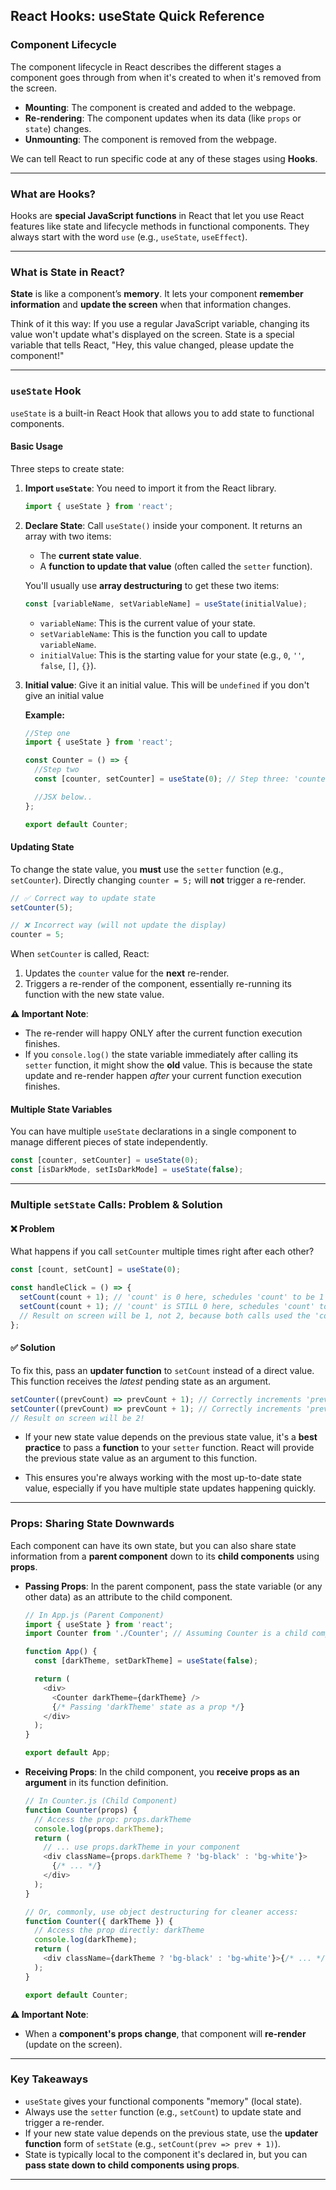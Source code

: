 ## React Hooks: useState Quick Reference

### Component Lifecycle

The component lifecycle in React describes the different stages a component goes through from when it's created to when it's removed from the screen.

- **Mounting**: The component is created and added to the webpage.
- **Re-rendering**: The component updates when its data (like `props` or `state`) changes.
- **Unmounting**: The component is removed from the webpage.

We can tell React to run specific code at any of these stages using **Hooks**.

---

### What are Hooks?

Hooks are **special JavaScript functions** in React that let you use React features like state and lifecycle methods in functional components. They always start with the word `use` (e.g., `useState`, `useEffect`).

---

### What is State in React?

**State** is like a component’s **memory**. It lets your component **remember information** and **update the screen** when that information changes.

Think of it this way: If you use a regular JavaScript variable, changing its value won't update what's displayed on the screen. State is a special variable that tells React, "Hey, this value changed, please update the component\!"

---

### `useState` Hook

`useState` is a built-in React Hook that allows you to add state to functional components.

#### Basic Usage

Three steps to create state:

1.  **Import `useState`**: You need to import it from the React library.

    ```javascript
    import { useState } from 'react';
    ```

2.  **Declare State**: Call `useState()` inside your component. It returns an array with two items:

    - The **current state value**.
    - A **function to update that value** (often called the `setter` function).

    You'll usually use **array destructuring** to get these two items:

    ```javascript
    const [variableName, setVariableName] = useState(initialValue);
    ```

    - `variableName`: This is the current value of your state.
    - `setVariableName`: This is the function you call to update `variableName`.
    - `initialValue`: This is the starting value for your state (e.g., `0`, `''`, `false`, `[]`, `{}`).

3.  **Initial value**: Give it an initial value. This will be `undefined` if you don't give an initial value

    **Example:**

    ```javascript
    //Step one
    import { useState } from 'react';

    const Counter = () => {
      //Step two
      const [counter, setCounter] = useState(0); // Step three: 'counter' starts at 0

      //JSX below..
    };

    export default Counter;
    ```

#### Updating State

To change the state value, you **must** use the `setter` function (e.g., `setCounter`). Directly changing `counter = 5;` will **not** trigger a re-render.

```javascript
// ✅ Correct way to update state
setCounter(5);

// ❌ Incorrect way (will not update the display)
counter = 5;
```

When `setCounter` is called, React:

1.  Updates the `counter` value for the **next** re-render.
2.  Triggers a re-render of the component, essentially re-running its function with the new state value.

**⚠️ Important Note**:

- The re-render will happy ONLY after the current function execution finishes.
- If you `console.log()` the state variable immediately after calling its `setter` function, it might show the **old** value. This is because the state update and re-render happen _after_ your current function execution finishes.

#### Multiple State Variables

You can have multiple `useState` declarations in a single component to manage different pieces of state independently.

```javascript
const [counter, setCounter] = useState(0);
const [isDarkMode, setIsDarkMode] = useState(false);
```

---

### Multiple `setState` Calls: Problem & Solution

#### ❌ Problem

What happens if you call `setCounter` multiple times right after each other?

```javascript
const [count, setCount] = useState(0);

const handleClick = () => {
  setCount(count + 1); // 'count' is 0 here, schedules 'count' to be 1 for next render
  setCount(count + 1); // 'count' is STILL 0 here, schedules 'count' to be 1 for next render again
  // Result on screen will be 1, not 2, because both calls used the 'count' value from before the render!
};
```

#### ✅ Solution

To fix this, pass an **updater function** to `setCount` instead of a direct value. This function receives the _latest_ pending state as an argument.

```javascript
setCounter((prevCount) => prevCount + 1); // Correctly increments 'prevCount'
setCounter((prevCount) => prevCount + 1); // Correctly increments 'prevCount' again
// Result on screen will be 2!
```

- If your new state value depends on the previous state value, it's a **best practice** to pass a **function** to your `setter` function. React will provide the previous state value as an argument to this function.

- This ensures you're always working with the most up-to-date state value, especially if you have multiple state updates happening quickly.

---

### Props: Sharing State Downwards

Each component can have its own state, but you can also share state information from a **parent component** down to its **child components** using **props**.

- **Passing Props**: In the parent component, pass the state variable (or any other data) as an attribute to the child component.

  ```javascript
  // In App.js (Parent Component)
  import { useState } from 'react';
  import Counter from './Counter'; // Assuming Counter is a child component

  function App() {
    const [darkTheme, setDarkTheme] = useState(false);

    return (
      <div>
        <Counter darkTheme={darkTheme} />
        {/* Passing 'darkTheme' state as a prop */}
      </div>
    );
  }

  export default App;
  ```

- **Receiving Props**: In the child component, you **receive props as an argument** in its function definition.

  ```javascript
  // In Counter.js (Child Component)
  function Counter(props) {
    // Access the prop: props.darkTheme
    console.log(props.darkTheme);
    return (
      // ... use props.darkTheme in your component
      <div className={props.darkTheme ? 'bg-black' : 'bg-white'}>
        {/* ... */}
      </div>
    );
  }

  // Or, commonly, use object destructuring for cleaner access:
  function Counter({ darkTheme }) {
    // Access the prop directly: darkTheme
    console.log(darkTheme);
    return (
      <div className={darkTheme ? 'bg-black' : 'bg-white'}>{/* ... */}</div>
    );
  }

  export default Counter;
  ```

**⚠️ Important Note**:

- When a **component's props change**, that component will **re-render** (update on the screen).

---

### Key Takeaways

- `useState` gives your functional components "memory" (local state).
- Always use the `setter` function (e.g., `setCount`) to update state and trigger a re-render.
- If your new state value depends on the previous state, use the **updater function** form of `setState` (e.g., `setCount(prev => prev + 1)`).
- State is typically local to the component it's declared in, but you can **pass state down to child components using props**.

---
